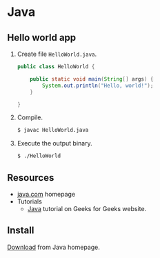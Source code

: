 # Java


## Hello world app


1. Create file `HelloWorld.java`.
    ```java
    public class HelloWorld {

        public static void main(String[] args) {
            System.out.println("Hello, world!");
        }

    }
    ```
2. Compile.
    ```sh
    $ javac HelloWorld.java
    ```
3. Execute the output binary.
    ```sh
    $ ./HelloWorld
    ```


## Resources

- [java.com](https://www.java.com/) homepage
- Tutorials
    - [Java](https://www.geeksforgeeks.org/setting-environment-java/) tutorial on Geeks for Geeks website.


## Install

[Download](https://www.java.com/en/download/) from Java homepage.
